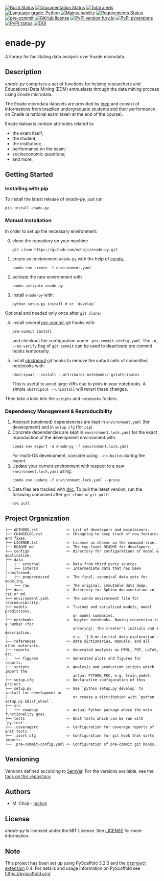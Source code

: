[![Build Status](https://travis-ci.com/mchoji/enade-py.svg?branch=main)](https://travis-ci.com/mchoji/enade-py)
[![Documentation Status](https://readthedocs.org/projects/enade-py/badge/?version=latest)](https://enade-py.readthedocs.io/en/latest/?badge=latest)
[![Total alerts](https://img.shields.io/lgtm/alerts/g/mchoji/enade-py.svg?logo=lgtm&logoWidth=18)](https://lgtm.com/projects/g/mchoji/enade-py/alerts/)
[![Language grade: Python](https://img.shields.io/lgtm/grade/python/g/mchoji/enade-py.svg?logo=lgtm&logoWidth=18)](https://lgtm.com/projects/g/mchoji/enade-py/context:python)
[![Maintainability](https://api.codeclimate.com/v1/badges/152e1dbef34e563ace98/maintainability)](https://codeclimate.com/github/mchoji/enade-py/maintainability)
[![Requirements Status](https://requires.io/github/mchoji/enade-py/requirements.svg?branch=main)](https://requires.io/github/mchoji/enade-py/requirements/?branch=main)
[![pre-commit](https://img.shields.io/badge/pre--commit-enabled-brightgreen?logo=pre-commit&logoColor=white)](https://github.com/pre-commit/pre-commit)
[![GitHub license](https://img.shields.io/github/license/mchoji/enade-py)](https://github.com/mchoji/enade-py/blob/master/LICENSE.txt)
[![PyPI version fury.io](https://badge.fury.io/py/enade-py.svg)](https://pypi.python.org/pypi/enade-py/)
[![PyPI pyversions](https://img.shields.io/pypi/pyversions/enade-py.svg)](https://pypi.python.org/pypi/enade-py/)
[![PyPI status](https://img.shields.io/pypi/status/enade-py.svg)](https://pypi.python.org/pypi/enade-py/)
[![DOI](https://zenodo.org/badge/303499390.svg)](https://zenodo.org/badge/latestdoi/303499390)

# enade-py

 A library for facilitating data analysis over Enade microdata.


## Description

*enade-py* comprises a set of functions for helping researchers and Educational
Data Mining (EDM) enthusiasts through the data mining process using Enade
microdata.

The Enade microdata datasets are provided by [Inep] and consist of informations from brazilian
undergraduate students and their performance on Enade (a national exam taken at
the end of the course).

Enade datasets contain attributes related to:

* the exam itself;
* the student;
* the institution;
* performance on the exam;
* socioeconomic questions;
* and more.


## Getting Started

### Installing with pip
To install the latest release of *enade-py*, just run

```shell
pip install enade-py
```

### Manual Installation

In order to set up the necessary environment:

0. clone the repository on your machine
   ```
   git clone https://github.com/mchoji/enade-py.git
   ```
1. create an environment `enade-py` with the help of [conda],
   ```
   conda env create -f environment.yaml
   ```
2. activate the new environment with
   ```
   conda activate enade-py
   ```
3. install `enade-py` with:
   ```
   python setup.py install # or `develop`
   ```

Optional and needed only once after `git clone`:

4. install several [pre-commit] git hooks with:
   ```
   pre-commit install
   ```
   and checkout the configuration under `.pre-commit-config.yaml`.
   The `-n, --no-verify` flag of `git commit` can be used to deactivate pre-commit hooks temporarily.

5. install [nbstripout] git hooks to remove the output cells of committed notebooks with:
   ```
   nbstripout --install --attributes notebooks/.gitattributes
   ```
   This is useful to avoid large diffs due to plots in your notebooks.
   A simple `nbstripout --uninstall` will revert these changes.


Then take a look into the `scripts` and `notebooks` folders.

### Dependency Management & Reproducibility

1. Abstract (unpinned) dependencies are kept in `environment.yaml` (for
   development) and in `setup.cfg` (for `pip`)
2. Concrete dependencies are kept in `environment.lock.yaml` for the exact
   reproduction of the development environment with:
   ```
   conda env export -n enade-py -f environment.lock.yaml
   ```
   For multi-OS development, consider using `--no-builds` during the export.
3. Update your current environment with respect to a new `environment.lock.yaml` using:
   ```
   conda env update -f environment.lock.yaml --prune
   ```
4. Data files are tracked with [dvc]. To pull the latest version, run the
   following command after `git clone` or `git pull`:
   ```
   dvc pull
   ```

## Project Organization

```
├── AUTHORS.rst             <- List of developers and maintainers.
├── CHANGELOG.rst           <- Changelog to keep track of new features and fixes.
├── LICENSE.txt             <- License as chosen on the command-line.
├── README.md               <- The top-level README for developers.
├── configs                 <- Directory for configurations of model & application.
├── data
│   ├── external            <- Data from third party sources.
│   ├── interim             <- Intermediate data that has been transformed.
│   ├── preprocessed        <- The final, canonical data sets for modeling.
│   └── raw                 <- The original, immutable data dump.
├── docs                    <- Directory for Sphinx documentation in rst or md.
├── environment.yaml        <- The conda environment file for reproducibility.
├── models                  <- Trained and serialized models, model predictions,
│                              or model summaries.
├── notebooks               <- Jupyter notebooks. Naming convention is a number (for
│                              ordering), the creator's initials and a description,
│                              e.g. `1.0-mc-initial-data-exploration`.
├── references              <- Data dictionaries, manuals, and all other materials.
├── reports                 <- Generated analysis as HTML, PDF, LaTeX, etc.
│   └── figures             <- Generated plots and figures for reports.
├── scripts                 <- Analysis and production scripts which import the
│                              actual PYTHON_PKG, e.g. train_model.
├── setup.cfg               <- Declarative configuration of this project.
├── setup.py                <- Use `python setup.py develop` to install for development or
|                              or create a distribution with `python setup.py bdist_wheel`.
├── src
│   └── enadepy             <- Actual Python package where the main functionality goes.
├── tests                   <- Unit tests which can be run with `py.test`.
├── .coveragerc             <- Configuration for coverage reports of unit tests.
├── .isort.cfg              <- Configuration for git hook that sorts imports.
└── .pre-commit-config.yaml <- Configuration of pre-commit git hooks.
```


## Versioning
Versions defined according to [SemVer](https://semver.org). For the versions
available, see the [tags on this repository](https://github.com/mchoji/enade-py/tags).


## Authors
- M. Choji - [mchoji](https://github.com/mchoji)


## License
*enade-py* is licensed under the MIT License.
See [LICENSE](LICENSE.txt) for more information.


## Note

This project has been set up using PyScaffold 3.2.3 and the [dsproject extension] 0.4.
For details and usage information on PyScaffold see https://pyscaffold.org/.

[Inep]: http://portal.inep.gov.br/microdados
[dvc]: https://dvc.org/
[conda]: https://docs.conda.io/
[pre-commit]: https://pre-commit.com/
[Jupyter]: https://jupyter.org/
[nbstripout]: https://github.com/kynan/nbstripout
[Google style]: http://google.github.io/styleguide/pyguide.html#38-comments-and-docstrings
[dsproject extension]: https://github.com/pyscaffold/pyscaffoldext-dsproject
